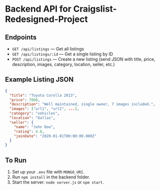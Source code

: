 # Backend API for Craigslist-Redesigned-Project

## Endpoints

- `GET /api/listings` — Get all listings
- `GET /api/listings/:id` — Get a single listing by ID
- `POST /api/listings` — Create a new listing (send JSON with title, price, description, images, category, location, seller, etc.)

## Example Listing JSON
```json
{
  "title": "Toyota Corolla 2013",
  "price": 7000,
  "description": "Well maintained, single owner, 7 images included.",
  "images": ["url1", "url2", ...],
  "category": "vehicles",
  "location": "Dallas",
  "seller": {
    "name": "John Doe",
    "rating": 4.8,
    "joinDate": "2020-01-01T00:00:00.000Z"
  }
}
```

## To Run
1. Set up your `.env` file with `MONGO_URI`.
2. Run `npm install` in the backend folder.
3. Start the server: `node server.js` or `npm start`.
